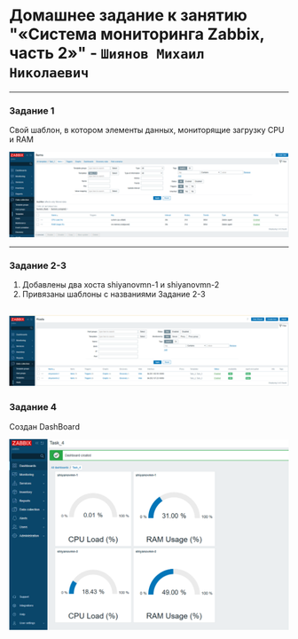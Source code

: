 # Домашнее задание к занятию "«Система мониторинга Zabbix, часть 2»" - `Шиянов Михаил Николаевич`

---

### Задание 1

Cвой шаблон, в котором элементы данных, мониторящие загрузку CPU и RAM

![Pipeline settings](https://github.com/mshiyanov/8-03-hw/blob/main/screenshots/task1.png)

---

### Задание 2-3

1.  Добавлены два хоста shiyanovmn-1 и shiyanovmn-2
2.  Привязаны шаблоны с названиями Задание 2-3

![Pipeline settings](https://github.com/mshiyanov/8-03-hw/blob/main/screenshots/task2-3.png)
---

### Задание 4

Создан DashBoard

![Pipeline settings](https://github.com/mshiyanov/8-03-hw/blob/main/screenshots/task4.png)

